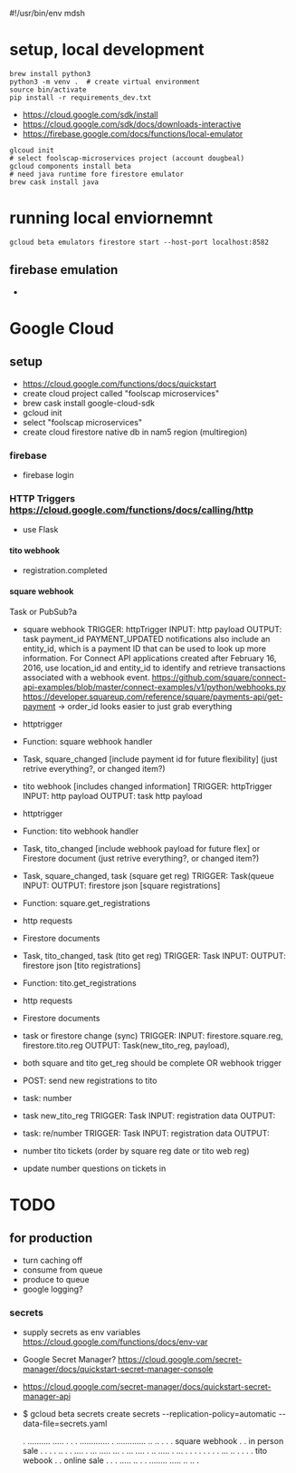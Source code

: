 #!/usr/bin/env mdsh
# setup, local development
```
brew install python3 
python3 -m venv .  # create virtual environment
source bin/activate
pip install -r requirements_dev.txt
```
- https://cloud.google.com/sdk/install
- https://cloud.google.com/sdk/docs/downloads-interactive
- https://firebase.google.com/docs/functions/local-emulator

```
glcoud init
# select foolscap-microservices project (account dougbeal)
gcloud components install beta
# need java runtime fore firestore emulator
brew cask install java 
```

# running local enviornemnt
```
gcloud beta emulators firestore start --host-port localhost:8582
```
## firebase emulation
- 


# Google Cloud
## setup
- https://cloud.google.com/functions/docs/quickstart
- create cloud project called "foolscap microservices"
- brew cask install google-cloud-sdk
- gcloud init
- select "foolscap microservices"
- create cloud firestore native db in nam5 region (multiregion)
### firebase
- firebase login
### HTTP Triggers https://cloud.google.com/functions/docs/calling/http
- use Flask
#### tito webhook
- registration.completed
#### square webhook

Task or PubSub?a

- square webhook
TRIGGER: httpTrigger
INPUT: http payload
OUTPUT: task payment_id
PAYMENT_UPDATED notifications also include an entity_id, which is a payment ID that can be used to look up more information.
For Connect API applications created after February 16, 2016, use location_id and entity_id to identify and retrieve transactions associated with a webhook event.
https://github.com/square/connect-api-examples/blob/master/connect-examples/v1/python/webhooks.py
https://developer.squareup.com/reference/square/payments-api/get-payment -> order_id
looks easier to just grab everything
- httptrigger
- Function: square webhook handler
- Task, square_changed [include payment id for future flexibility] (just retrive everything?, or changed item?)

- tito webhook [includes changed information]
TRIGGER: httpTrigger
INPUT: http payload
OUTPUT: task http payload
- httptrigger
- Function: tito webhook handler
- Task, tito_changed [include webhook payload for future flex] or Firestore document (just retrive everything?, or changed item?)
 

- Task, square_changed, task (square get reg)
TRIGGER: Task(queue
INPUT: 
OUTPUT: firestore json [square registrations]
- Function: square.get_registrations
- http requests
- Firestore documents

- Task, tito_changed, task (tito get reg)
TRIGGER: Task
INPUT: 
OUTPUT: firestore json [tito registrations]
- Function: tito.get_registrations
- http requests
- Firestore documents

- task or firestore change (sync)
TRIGGER:
INPUT: firestore.square.reg, firestore.tito.reg
OUTPUT: Task(new_tito_reg, payload), 
- both square and tito get_reg should be complete OR webhook trigger
- POST: send new registrations to tito
- task: number

- task new_tito_reg
TRIGGER: Task
INPUT: registration data
OUTPUT:


- task: re/number
TRIGGER: Task
INPUT: registration data
OUTPUT:
- number tito tickets (order by square reg date or tito web reg)
- update number questions on tickets in 







# TODO
## for production
- turn caching off
- consume from queue
- produce to queue
- google logging?
### secrets
- supply secrets as env variables https://cloud.google.com/functions/docs/env-var
- Google Secret Manager? https://cloud.google.com/secret-manager/docs/quickstart-secret-manager-console
- https://cloud.google.com/secret-manager/docs/quickstart-secret-manager-api
- $ gcloud beta secrets create secrets --replication-policy=automatic --data-file=secrets.yaml


   .
   .......... .....    .  .   . .............
   .               .............       .. ..
   .                                       .
    .    square webhook                    .
    .    in person sale                   .
     .                                    .
     .                          .. . . ....
     .         ... ..... ... .
     ... .... .
    ..                             .....
    .  ... .  . . .  . . . . ... ..    .
     .                                 .
     .  tito webook                     .
     .  online sale                     .
     .                                  .
     ..... .. .          . ........ .....
                ..  .. .
